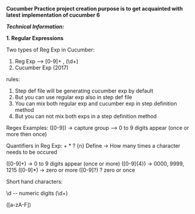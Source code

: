  **Cucumber Practice project creation purpose is to get acquainted with latest implementation of cucumber 6**

**_**Technical Information:**_**

**1. Regular Expressions**

Two types of Reg Exp in Cucumber:

1. Reg Exp --> [0-9]+ , (\\d+)
2. Cucumber Exp (2017)

rules:
1. Step def file will be generating cucumber exp by default
2. But you can use regular exp also in step def file
3. You can mix both regular exp and cucumber exp in step definition method
4. But you can not mix both exps in a step definition method

Regex Examples:
([0-9]) -> capture group --> 0 to 9 digits appear (once or more then once)

Quantifiers in Reg Exp: + * ? {n}
Define -> How many times a character needs to be occured

([0-9]+) -> 0 to 9 digits appear (once or more)
([0-9]{4}) -> 0000, 9999, 1215
([0-9]*) -> zero or more
([0-9]?) ? zero or once


Short hand characters:

\d -- numeric digits
(\d+)

([a-zA-F])
